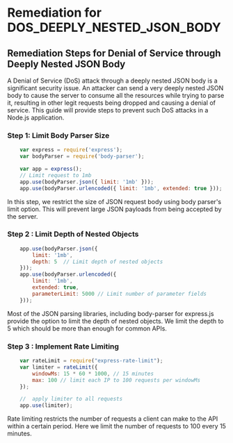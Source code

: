 # Remediation for DOS_DEEPLY_NESTED_JSON_BODY

## Remediation Steps for Denial of Service through Deeply Nested JSON Body

A Denial of Service (DoS) attack through a deeply nested JSON body is a significant security issue. An attacker can send a very deeply nested JSON body to cause the server to consume all the resources while trying to parse it, resulting in other legit requests being dropped and causing a denial of service. This guide will provide steps to prevent such DoS attacks in a Node.js application.

### Step 1: Limit Body Parser Size
```javascript
    var express = require('express');
    var bodyParser = require('body-parser');

    var app = express();
    // Limit request to 1mb
    app.use(bodyParser.json({ limit: '1mb' })); 
    app.use(bodyParser.urlencoded({ limit: '1mb', extended: true }));
```
In this step, we restrict the size of JSON request body using body parser's limit option. This will prevent large JSON payloads from being accepted by the server.

### Step 2 : Limit Depth of Nested Objects
```javascript
    app.use(bodyParser.json({ 
        limit: '1mb',
        depth: 5  // Limit depth of nested objects
    })); 
    app.use(bodyParser.urlencoded({ 
        limit: '1mb',
        extended: true, 
        parameterLimit: 5000 // Limit number of parameter fields
    }));
```
Most of the JSON parsing libraries, including body-parser for express.js provide the option to limit the depth of nested objects. We limit the depth to 5 which should be more than enough for common APIs.

### Step 3 : Implement Rate Limiting
```javascript
    var rateLimit = require("express-rate-limit");
    var limiter = rateLimit({
        windowMs: 15 * 60 * 1000, // 15 minutes
        max: 100 // limit each IP to 100 requests per windowMs
    });

    //  apply limiter to all requests
    app.use(limiter);
```
Rate limiting restricts the number of requests a client can make to the API within a certain period. Here we limit the number of requests to 100 every 15 minutes.